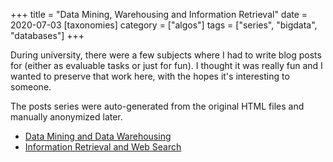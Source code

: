 +++
title = "Data Mining, Warehousing and Information Retrieval"
date = 2020-07-03
[taxonomies]
category = ["algos"]
tags = ["series", "bigdata", "databases"]
+++

During university, there were a few subjects where I had to write blog posts for (either as evaluable tasks or just for fun). I thought it was really fun and I wanted to preserve that work here, with the hopes it's interesting to someone.

The posts series were auto-generated from the original HTML files and manually anonymized later.

* [Data Mining and Data Warehousing](/blog/mdad)
* [Information Retrieval and Web Search](/blog/ribw)
